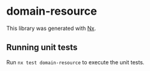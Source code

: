 # domain-resource

This library was generated with [Nx](https://nx.dev).

## Running unit tests

Run `nx test domain-resource` to execute the unit tests.
